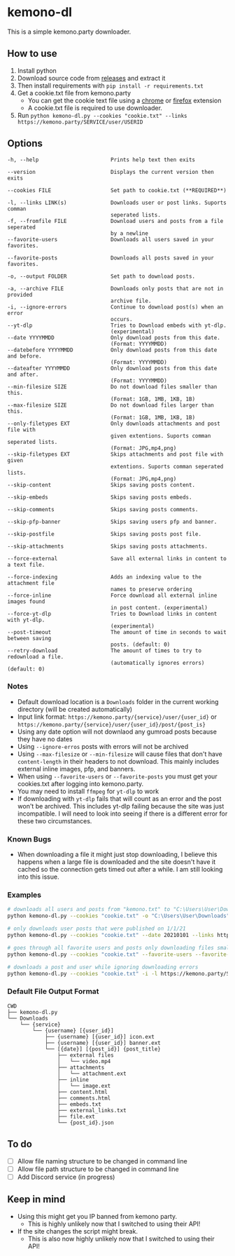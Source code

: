 # kemono-dl
This is a simple kemono.party downloader.

## How to use
1.  Install python
2.  Download source code from [releases](https://github.com/AplhaSlayer1964/Kemono.party-Downloader/releases) and extract it
3.  Then install requirements with  `pip install -r requirements.txt`
4. Get a cookie.txt file from kemono.party 
   - You can get the cookie text file using a [chrome](https://chrome.google.com/webstore/detail/get-cookiestxt/bgaddhkoddajcdgocldbbfleckgcbcid?hl=en) or [firefox](https://addons.mozilla.org/en-US/firefox/addon/cookies-txt/) extension
   - A cookie.txt file is required to use downloader.
5.  Run `python kemono-dl.py --cookies "cookie.txt" --links https://kemono.party/SERVICE/user/USERID`

## Options
```
-h, --help                       Prints help text then exits

--version                        Displays the current version then exits

--cookies FILE                   Set path to cookie.txt (**REQUIRED**)

-l, --links LINK(s)              Downloads user or post links. Suports comman
                                 seperated lists.
-f, --fromfile FILE              Download users and posts from a file seperated 
                                 by a newline
--favorite-users                 Downloads all users saved in your favorites.

--favorite-posts                 Downloads all posts saved in your favorites.

-o, --output FOLDER              Set path to download posts.

-a, --archive FILE               Downloads only posts that are not in provided 
                                 archive file. 
-i, --ignore-errors              Continue to download post(s) when an error 
                                 occurs.
--yt-dlp                         Tries to Download embeds with yt-dlp. 
                                 (experimental)
--date YYYYMMDD                  Only download posts from this date.
                                 (Format: YYYYMMDD)
--datebefore YYYYMMDD            Only download posts from this date and before.
                                 (Format: YYYYMMDD)
--dateafter YYYYMMDD             Only download posts from this date and after.
                                 (Format: YYYYMMDD)
--min-filesize SIZE              Do not download files smaller than this. 
                                 (Format: 1GB, 1MB, 1KB, 1B)
--max-filesize SIZE              Do not download files larger than this. 
                                 (Format: 1GB, 1MB, 1KB, 1B)
--only-filetypes EXT             Only downloads attachments and post file with 
                                 given extentions. Suports comman seperated lists. 
                                 (Format: JPG,mp4,png)
--skip-filetypes EXT             Skips attachments and post file with given 
                                 extentions. Suports comman seperated lists. 
                                 (Format: JPG,mp4,png)
--skip-content                   Skips saving posts content.

--skip-embeds                    Skips saving posts embeds.

--skip-comments                  Skips saving posts comments.

--skip-pfp-banner                Skips saving users pfp and banner.

--skip-postfile                  Skips saving posts post file.

--skip-attachments               Skips saving posts attachments.

--force-external                 Save all external links in content to a text file.

--force-indexing                 Adds an indexing value to the attachment file 
                                 names to preserve ordering
--force-inline                   Force download all external inline images found 
                                 in post content. (experimental)
--force-yt-dlp                   Tries to Download links in content with yt-dlp. 
                                 (experimental)
--post-timeout                   The amount of time in seconds to wait between saving
                                 posts. (default: 0)
--retry-download                 The amount of times to try to redownload a file.
                                 (automatically ignores errors) (default: 0)
```
### Notes
-  Default download location is a `Downloads` folder in the current working directory (will be created automatically)
-  Input link format: `https://kemono.party/{service}/user/{user_id}` or `https://kemono.party/{service}/user/{user_id}/post/{post_is}`
-  Using any date option will not downlaod any gumroad posts because they have no dates
-  Using `--ignore-erros` posts with errors will not be archived
-  Using `--max-filesize` or `--min-filesize` will cause files that don't have `content-length` in their headers to not download. This mainly includes external inline images, pfp, and banners.
-  When using `--favorite-users` or `--favorite-posts` you must get your cookies.txt after logging into kemono.party.
-  You may need to install `ffmpeg` for `yt-dlp` to work
-  If downloading with `yt-dlp` fails that will count as an error and the post won't be archived. This includes yt-dlp failing because the site was just incompatible. I will need to look into seeing if there is a different error for these two circumstances.

### Known Bugs
- When downloading a file it might just stop downloading, I believe this happens when a large file is downloaded and the site doesn't have it cached so the connection gets timed out after a while. I am still looking into this issue.

### Examples
```bash
# downloads all users and posts from "kemono.txt" to "C:\Users\User\Downloads" while skipping saved posts in "archive.txt"
python kemono-dl.py --cookies "cookie.txt" -o "C:\Users\User\Downloads" --archive "archive.txt" --fromfile "kemono.txt"

# only downloads user posts that were published on 1/1/21
python kemono-dl.py --cookies "cookie.txt" --date 20210101 --links https://kemono.party/SERVICE/user/USERID

# goes through all favorite users and posts only downloading files smaller than 100MB 
python kemono-dl.py --cookies "cookie.txt" --favorite-users --favorite-posts --max-filesize 100MB

# downloads a post and user while ignoring downloading errors
python kemono-dl.py --cookies "cookie.txt" -i -l https://kemono.party/SERVICE/user/USERID/post/POSTID,https://kemono.party/SERVICE/user/USERID
```

### Default File Output Format
```
CWD
├── kemono-dl.py
└── Downloads
    └── {service}
        └── {username} [{user_id}]
            ├── {username} [{user_id}] icon.ext
            ├── {username} [{user_id}] banner.ext
            └── [{date}] [{post_id}] {post_title}
                ├── external files
                │   └── video.mp4
                ├── attachments
                │   └── attachment.ext
                ├── inline
                │   └── image.ext
                ├── content.html
                ├── comments.html
                ├── embeds.txt
                ├── external_links.txt
                ├── file.ext
                └── {post_id}.json
```

## To do
- [ ] Allow file naming structure to be changed in command line
- [ ] Allow file path structure to be changed in command line
- [ ] Add Discord service (in progress)

## Keep in mind
- Using this might get you IP banned from kemono party.
  - This is highly unlikely now that I switched to using their API!
- If the site changes the script might break.
   - This is also now highly unlikely now that I switched to using their API!

